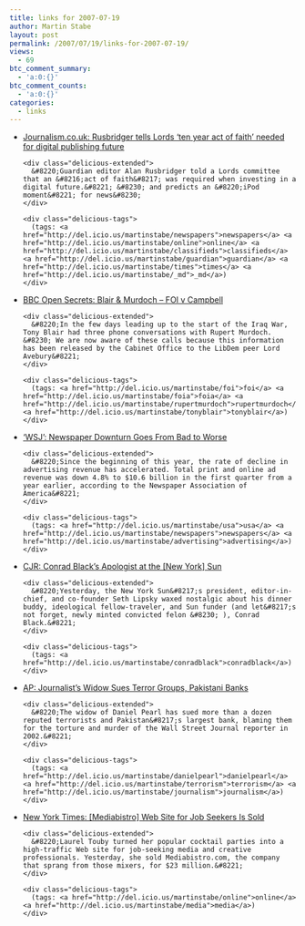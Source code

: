 ```yaml
---
title: links for 2007-07-19
author: Martin Stabe
layout: post
permalink: /2007/07/19/links-for-2007-07-19/
views:
  - 69
btc_comment_summary:
  - 'a:0:{}'
btc_comment_counts:
  - 'a:0:{}'
categories:
  - links
---
```

<ul class="delicious">
  <li>
    <div class="delicious-link">
      <a href="http://www.journalism.co.uk/news/story3429.shtml">Journalism.co.uk: Rusbridger tells Lords &#8216;ten year act of faith&#8217; needed for digital publishing future</a>
    </div>
    
    <div class="delicious-extended">
      &#8220;Guardian editor Alan Rusbridger told a Lords committee that an &#8216;act of faith&#8217; was required when investing in a digital future.&#8221; &#8230; and predicts an &#8220;iPod moment&#8221; for news&#8230;
    </div>
    
    <div class="delicious-tags">
      (tags: <a href="http://del.icio.us/martinstabe/newspapers">newspapers</a> <a href="http://del.icio.us/martinstabe/online">online</a> <a href="http://del.icio.us/martinstabe/classifieds">classifieds</a> <a href="http://del.icio.us/martinstabe/guardian">guardian</a> <a href="http://del.icio.us/martinstabe/times">times</a> <a href="http://del.icio.us/martinstabe/_md">_md</a>)
    </div>
  </li>
  
  <li>
    <div class="delicious-link">
      <a href="http://www.bbc.co.uk/blogs/opensecrets/2007/07/blair_murdoch_and_the_campbell.html">BBC Open Secrets: Blair & Murdoch &#8211; FOI v Campbell</a>
    </div>
    
    <div class="delicious-extended">
      &#8220;In the few days leading up to the start of the Iraq War, Tony Blair had three phone conversations with Rupert Murdoch. &#8230; We are now aware of these calls because this information has been released by the Cabinet Office to the LibDem peer Lord Avebury&#8221;
    </div>
    
    <div class="delicious-tags">
      (tags: <a href="http://del.icio.us/martinstabe/foi">foi</a> <a href="http://del.icio.us/martinstabe/foia">foia</a> <a href="http://del.icio.us/martinstabe/rupertmurdoch">rupertmurdoch</a> <a href="http://del.icio.us/martinstabe/tonyblair">tonyblair</a>)
    </div>
  </li>
  
  <li>
    <div class="delicious-link">
      <a href="http://www.editorandpublisher.com/eandp/news/article_display.jsp?vnu_content_id=1003613222">&#8216;WSJ&#8217;: Newspaper Downturn Goes From Bad to Worse</a>
    </div>
    
    <div class="delicious-extended">
      &#8220;Since the beginning of this year, the rate of decline in advertising revenue has accelerated. Total print and online ad revenue was down 4.8% to $10.6 billion in the first quarter from a year earlier, according to the Newspaper Association of America&#8221;
    </div>
    
    <div class="delicious-tags">
      (tags: <a href="http://del.icio.us/martinstabe/usa">usa</a> <a href="http://del.icio.us/martinstabe/newspapers">newspapers</a> <a href="http://del.icio.us/martinstabe/advertising">advertising</a>)
    </div>
  </li>
  
  <li>
    <div class="delicious-link">
      <a href="http://www.cjr.org/behind_the_news/conrad_blacks_apologist_at_the.php">CJR: Conrad Black&#8217;s Apologist at the [New York] Sun</a>
    </div>
    
    <div class="delicious-extended">
      &#8220;Yesterday, the New York Sun&#8217;s president, editor-in-chief, and co-founder Seth Lipsky waxed nostalgic about his dinner buddy, ideological fellow-traveler, and Sun funder (and let&#8217;s not forget, newly minted convicted felon &#8230; ), Conrad Black.&#8221;
    </div>
    
    <div class="delicious-tags">
      (tags: <a href="http://del.icio.us/martinstabe/conradblack">conradblack</a>)
    </div>
  </li>
  
  <li>
    <div class="delicious-link">
      <a href="http://www.editorandpublisher.com/eandp/news/article_display.jsp?vnu_content_id=1003613595">AP: Journalist&#8217;s Widow Sues Terror Groups, Pakistani Banks</a>
    </div>
    
    <div class="delicious-extended">
      &#8220;The widow of Daniel Pearl has sued more than a dozen reputed terrorists and Pakistan&#8217;s largest bank, blaming them for the torture and murder of the Wall Street Journal reporter in 2002.&#8221;
    </div>
    
    <div class="delicious-tags">
      (tags: <a href="http://del.icio.us/martinstabe/danielpearl">danielpearl</a> <a href="http://del.icio.us/martinstabe/terrorism">terrorism</a> <a href="http://del.icio.us/martinstabe/journalism">journalism</a>)
    </div>
  </li>
  
  <li>
    <div class="delicious-link">
      <a href="http://www.nytimes.com/2007/07/18/business/media/18bistro.html?_r=2&#038;oref=slogin&#038;oref=slogin">New York Times: [Mediabistro] Web Site for Job Seekers Is Sold</a>
    </div>
    
    <div class="delicious-extended">
      &#8220;Laurel Touby turned her popular cocktail parties into a high-traffic Web site for job-seeking media and creative professionals. Yesterday, she sold Mediabistro.com, the company that sprang from those mixers, for $23 million.&#8221;
    </div>
    
    <div class="delicious-tags">
      (tags: <a href="http://del.icio.us/martinstabe/online">online</a> <a href="http://del.icio.us/martinstabe/media">media</a>)
    </div>
  </li>
</ul>